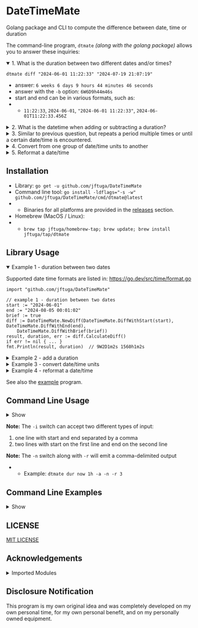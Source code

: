 # DateTimeMate
Golang package and CLI to compute the difference between date, time or duration

The command-line program, `dtmate` *(along with the golang package)* allows you to answer these inquiries:

<details open>
<summary>1. What is the duration between two different dates and/or times?</summary>

`dtmate diff "2024-06-01 11:22:33" "2024-07-19 21:07:19"`
* answer: `6 weeks 6 days 9 hours 44 minutes 46 seconds`
* answer with the `-b` option: `6W6D9h44m46s`
* start and end can be in various formats, such as:
* * `11:22:33`, `2024-06-01`, `"2024-06-01 11:22:33"`, `2024-06-01T11:22:33.456Z`
</details>

<details>
<summary>2. What is the datetime when adding or subtracting a duration?</summary>

`dtmate dur "2024-06-01 11:22:33" 6W6D9h44m46s -a`
* answer: `2024-04-14 01:37:47 -0400 EDT`
* answer with the `-f "%Y-%m-%d %H:%M:%S"` option: `2024-04-14 01:37:47`
* Duration examples include:
* * `5 minutes 5 seconds or 5m5s`
* * `3 weeks 4 days 5 hours or 3W4D5h`
* * `1 year 2 months 3 days 4 hours 5 minutes 6 second 7 milliseconds 8 microseconds 9 nanoseconds or 1Y2M3D4h5m6s7ms8us9ns`
</details>

<details>
<summary>3. Similar to previous question, but repeats a period multiple times or until a certain date/time is encountered.</summary>

* adding dates, repeat twice: `dtmate dur "2024-06-01 12:00:00" 1h5m10s -r 2 -a`
* subtracting until a date is exceeded: `dtmate dur "12:00:00" 1h5m10s -u "09:48" -s`
</details>

<details>
<summary>4. Convert from one group of date/time units to another</summary>

* convert from seconds to weeks, days, hours, minutes, seconds: `dtmate conv 25771401s WDhms`
* * 42 weeks 4 days 6 hours 43 minutes 21 seconds
* convert weeks, days, hours, minutes, seconds to just seconds, with brief output format: `dtmate conv "42 weeks 4 days 6 hours 43 minutes 21 seconds" seconds -b`
* * 25771401s
</details>

<details>
<summary>5. Reformat a date/time</summary>

* convert the output of the `date` utility: `dtmate fmt "$(date)" "%F %T"`
* * where `($date)` equals `Mon Jul 22 22:49:18 EDT 2024`
* * output: 2024-07-22 22:49:18
</details>

## Installation

* Library: `go get -u github.com/jftuga/DateTimeMate`
* Command line tool: `go install -ldflags="-s -w" github.com/jftuga/DateTimeMate/cmd/dtmate@latest`
* * Binaries for all platforms are provided in the [releases](https://github.com/jftuga/DateTimeMate/releases) section.
* Homebrew (MacOS / Linux):
* * `brew tap jftuga/homebrew-tap; brew update; brew install jftuga/tap/dtmate`

## Library Usage
<details open>
<summary>Example 1 - duration between two dates</summary>

Supported date time formats are listed in: https://go.dev/src/time/format.go

```golang
import "github.com/jftuga/DateTimeMate"

// example 1 - duration between two dates
start := "2024-06-01"
end := "2024-08-05 00:01:02"
brief := true
diff := DateTimeMate.NewDiff(DateTimeMate.DiffWithStart(start), DateTimeMate.DiffWithEnd(end),
	DateTimeMate.DiffWithBrief(brief))
result, duration, err := diff.CalculateDiff()
if err != nil { ... }
fmt.Println(result, duration)  // 9W2D1m2s 1560h1m2s
```
</details>

<details>
<summary>Example 2 - add a duration</summary>

```go
// example 2 - add a duration and repeat it until the "until" date is exceeded
from := "2024-06-01"
d := "1 year 7 days 6 hours 5 minutes"
until := "2027-06-22 18:15:11"
ofmt := "%Y%m%d.%H%M%S"
dur := DateTimeMate.NewDur(DateTimeMate.DurWithFrom(from), DateTimeMate.DurWithDur(d),
	DateTimeMate.DurWithRepeat(0), DateTimeMate.DurWithUntil(until),
	DateTimeMate.DurWithOutputFormat(ofmt))
add, err := dur.Add()
if err != nil { ... }
fmt.Println(add) // [20250608.060500 20260615.121000 20270622.181500]
```
</details>

<details>
<summary>Example 3 - convert date/time units</summary>

```go
source := "1367h29m13s"
target := "Dhms" // days, hours, minutes, seconds
conv := DateTimeMate.NewConv(
DateTimeMate.ConvWithSource(source),
DateTimeMate.ConvWithTarget(target))
newDuration, err := conv.ConvertDuration()
if err != nil { ... }
fmt.Println("new duration:", newDuration) // 56 days 23 hours 29 minutes 13 seconds
```
</details>

<details>
<summary>Example 4 - reformat a date/time</summary>

```go
source := "Mon Jul 22 08:40:33 EDT 2024"
outputFormat := "%F %T"
newFormat, err := DateTimeMate.Reformat(source, outputFormat)
if err != nil { ... }
fmt.Println("new format:", newFormat) // 2024-07-22 08:40:33
```
</details>


See also the [example](cmd/example/main.go) program.


## Command Line Usage
<details>

<summary>Show</summary>

```
dtmate: output the difference between date, time or duration

Usage:
  dtmate [flags]
  dtmate [command]

Available Commands:
  conv        Convert a duration from group of units to another
  diff        Output the difference between two date/times
  dur         Output a date/time when given a starting date/time and duration
  fmt         reformat a date/time
  help        Help about any command

Flags:
  -e, --examples    show command-line examples
  -h, --help        help for dtmate
  -n, --nonewline   do not output a newline character
  -v, --version     version for dtmate

Use "dtmate [command] --help" for more information about a command.

---

Durations:
years months weeks days
hours minutes seconds milliseconds microseconds nanoseconds
example: '1 year 2 months 3 days 4 hours 1 minute 6 seconds'

---

Brief Durations:
(dates are always uppercase, times are always lowercase)
Y    M    W    D
h    m    s    ms    us    ns
examples: 1Y2M3W4D5h6m7s8ms9us1ns, '1Y 2M 3W 4D 5h 6m 7s 8ms 9us 1ns'

---

Relative Date Shortcuts:
now
today (returns same value as now)
yesterday (exactly 24 hours behind of the current time)
tomorrow (exactly 24 hours ahead the current time)
example: dtmate dur today 7h10m -a -u tomorrow

---

Conversions:
1 year is equal to 365.25 days
Months are not a unit since their lengths vary between 28 and 31 days
Separate sub-second brief units with a dot
example: dtmate conv 4321s123456789ns hms.msusns
```

</details>

**Note:** The `-i` switch can accept two different types of input:

1. one line with start and end separated by a comma
2. two lines with start on the first line and end on the second line

**Note:** The `-n` switch along with `-r` will emit a comma-delimited output
* * Example: `dtmate dur now 1h -a -n -r 3`

## Command Line Examples

<details>
<summary>Show</summary>

```shell

########################### "dtmate diff" examples ###########################

# difference between two times on the same day
$ dtmate diff 12:00:00 15:30:45
3 hours 30 minutes 45 seconds

# same input, using brief output
$ dtmate diff 12:00:00 15:30:45 -b
3h30m45s

# using AM/PM and not 24-hour times
$ dtmate diff "11:00AM" "11:00PM"
12 hours

# using ISO-8601 dates
$ dtmate diff 2024-06-07T08:00:00Z 2024-06-08T09:02:03Z
1 day 1 hour 2 minutes 3 seconds

# same input, also convert to seconds only, brief format
$ dtmate diff 2024-06-07T08:00:00Z 2024-06-08T09:02:03Z --conv s -b
90123s

# using timezone offset
$ dtmate diff 2024-06-07T08:00:00Z 2024-06-07T08:05:05-05:00
5 hours 5 minutes 5 seconds

# same input, also convert duration to minutes and seconds
$ dtmate diff 2024-06-07T08:00:00Z 2024-06-07T08:05:05-05:00 -c ms
305 minutes 5 seconds

# differentiate sub-second durations with a dot
# note the "ms" on both sides of the dot: minutes & seconds vs milliseconds
$ diff now "2020-01-01 11:12:13.123456789" -c ms.msusns
-2566445 minutes 40 seconds 876 milliseconds 542 microseconds 985 nanoseconds

# using a format which includes spaces
$ dtmate diff "2024-06-07 08:01:02" "2024-06-07 08:02"
58 seconds

# using the built-in MacOS date program and do not include a newline character
$ dtmate diff "$(date -R)" "$(date -v+1M -v+30S)" -n
1 minute 30 seconds%

# using the cross-platform date program, ending time starting first
$ dtmate diff "$(date)" 2020
-4 years 24 weeks 1 day 7 hours 21 minutes 53 seconds

# same input, using brief output
$ dtmate diff "$(date)" 2020 -b
-4Y24W1D7h21m53s

# using microsecond formatting
$ dtmate diff 2024-06-07T08:00:00Z 2024-06-07T08:00:00.000123Z
123 microseconds

# using millisecond formatting, adding -b returns: 1m2s345ms
$ dtmate diff 2024-06-07T08:00:00Z 2024-06-07T08:01:02.345Z
1 minute 2 seconds 345 milliseconds

# read from STDIN in CSV format and do not include a newline character
$ dtmate diff -i -n
15:16:15,15:17
45 seconds%

# same as above, include newline character
$ echo 15:16:15,15:17 | dtmate diff -i
45 seconds

# read from STDIN with start on first line and end on second line
$ printf "15:16:15\n15:17:20" | dtmate diff -i
1 minute 5 seconds

# use relative start date with brief output
$ dtmate diff today 2024-07-07 -b
3D16h38m47s

########################### "dtmate dur" examples ###########################

# add time
# can also use "years", "months", "weeks", "days"
$ dtmate dur 2024-01-01 "1 hour 30 minutes 45 seconds" -a
2024-01-01 01:30:45 -0500 EST

# subtract time
# can also use "milliseconds", "microseconds"
$ dtmate dur "2024-01-02 01:02:03" "1 day 1 hour 2 minutes 3 seconds" -s
2024-01-01 00:00:00 -0500 EST

# output multiple occurrences: add 5 weeks, for 3 intervals
$ dtmate dur "2024-01-02" "5W" -r 3 -a
2024-02-06 00:00:00 -0500 EST
2024-03-12 00:00:00 -0400 EDT
2024-04-16 00:00:00 -0400 EDT

# repeat until a certain datetime is encountered: subtract 5 minutes until 15:00
$ dtmate dur 15:20 5m -u 15:00 -s
2024-06-30 15:15:00 -0400 EDT
2024-06-30 15:10:00 -0400 EDT
2024-06-30 15:05:00 -0400 EDT
2024-06-30 15:00:00 -0400 EDT

# use relative date until tomorrow
$ dtmate dur today 7h10m -u tomorrow -a
2024-07-03 14:29:28 -0400 EDT
2024-07-03 21:39:28 -0400 EDT
2024-07-04 04:49:28 -0400 EDT

# set the output format
$ dtmate dur "2024-07-01 12:00:00" 1W2D3h4m5s -a -f "%Y%m%d.%H%M%S"
20240710.150405

########################### "dtmate conv" examples ###########################

# convert from one group of date/time units to another
$ dtmate conv 25771401s WDhms
42 weeks 4 days 6 hours 43 minutes 21 seconds

# another conversion, in the opposite direction, brief output
$ dtmate conv 42W4D6h43m21s seconds -b
25771401s

########################### "dtmate fmt" examples ###########################

# reformat date/times
$ dtmate fmt "2024-07-22 08:21:44" "%T %D"
08:21:44 07/22/24

$ dtmate fmt "2024-07-22 08:21:44" "%v %r"
22-Jul-2024 08:21:44 AM

$ dtmate fmt "2024-07-22 08:21:44" "%Y%m%d.%H%M%S"
20240722.082144

$ dtmate fmt "2024-02-29T23:59:59Z" "%Y%m%d.%H%M%S"
20240229.235959

$ dtmate fmt "2024-02-29T23:59:59Z" "%Z"
UTC

$ dtmate fmt "Mon Jul 22 08:40:33 EDT 2024" "%Z %z"
EDT -0400
```
</details>

## LICENSE

[MIT LICENSE](LICENSE)

## Acknowledgements

<details>
<summary>Imported Modules</summary>

* carbon - https://github.com/golang-module/carbon
* cobra - https://github.com/spf13/cobra
* durafmt - https://github.com/hako/durafmt
* parsetime - https://github.com/tkuchiki/parsetime
* strftime - https://github.com/lestrrat-go/strftime

</details>

## Disclosure Notification

This program is my own original idea and was completely developed
on my own personal time, for my own personal benefit, and on my
personally owned equipment.


